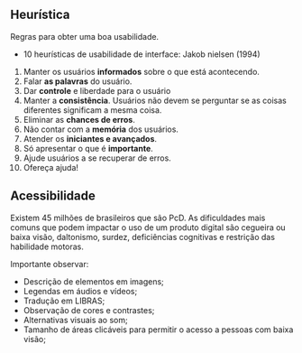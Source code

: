 ## Heurística

Regras para obter uma boa usabilidade.

- 10 heurísticas de usabilidade de interface: Jakob nielsen (1994)

1. Manter os usuários **informados** sobre o que está acontecendo.
2. Falar **as palavras** do usuário.
3. Dar **controle** e liberdade para o usuário
4. Manter a **consistência**. Usuários não devem se perguntar se as coisas diferentes significam a mesma coisa.
5. Eliminar as **chances de erros**.
6. Não contar com a **memória** dos usuários.
7. Atender os **iniciantes e avançados**.
8. Só apresentar o que é **importante**.
9. Ajude usuários a se recuperar de erros.
10. Ofereça ajuda!


## Acessibilidade

Existem 45 milhões de brasileiros que são PcD. As dificuldades mais comuns que podem impactar o uso de um produto digital são cegueira ou baixa visão, daltonismo, surdez, deficiências cognitivas e restrição das habilidade motoras.

Importante observar:

- Descrição de elementos em imagens;
- Legendas em áudios e vídeos;
- Tradução em LIBRAS;
- Observação de cores e contrastes;
- Alternativas visuais ao som;
- Tamanho de áreas clicáveis para permitir o acesso a pessoas com baixa visão;